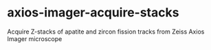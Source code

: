 # axios-imager-acquire-stacks
Acquire Z-stacks of apatite and zircon fission tracks from Zeiss Axios Imager microscope
